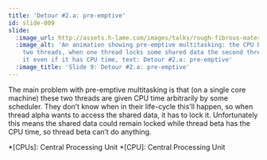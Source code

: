 ```yaml
---
title: 'Detour #2.a: pre-emptive'
id: slide-009
slide:
  :image_url: http://assets.h-lame.com/images/talks/rough-fibrous-material/slides/009.gif
  :image_alt: 'An animation showing pre-emptive multitasking: the CPU bounces across
    two threads, when one thread locks some shared data the second thread cannot access
    it even if it has CPU time, text: Detour #2.a: pre-emptive'
  :image_title: 'Slide 9: Detour #2.a: pre-emptive'
---
```

The main problem with pre-emptive multitasking is that (on a single core machine) these two threads are given CPU time arbitrarily by some scheduler.  They don’t know when in their life-cycle this’ll happen, so when thread alpha wants to access the shared data, it has to lock it.  Unfortunately this means the shared data could remain locked while thread beta has the CPU time, so thread beta can’t do anything.


*[CPUs]: Central Processing Unit
*[CPU]: Central Processing Unit
